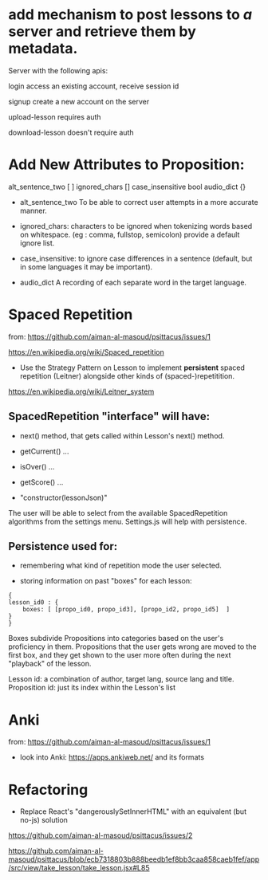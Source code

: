 # add mechanism to post lessons to *a* server and retrieve them by metadata.

Server with the following apis:

login
access an existing account, receive session id

signup
create a new account on the server

upload-lesson
requires auth

download-lesson
doesn't require auth


# Add New Attributes to Proposition:

alt_sentence_two [ ]
ignored_chars []
case_insensitive bool
audio_dict {}

* alt_sentence_two
To be able to correct user attempts in a more accurate manner.

* ignored_chars:
characters to be ignored when tokenizing words based on whitespace. (eg : comma, fullstop, semicolon)
provide a default ignore list.

* case_insensitive: to ignore case differences in a sentence (default, but in some languages it may be important).

* audio_dict
A recording of each separate word in the target language.


# Spaced Repetition

from: https://github.com/aiman-al-masoud/psittacus/issues/1

https://en.wikipedia.org/wiki/Spaced_repetition

* Use the Strategy Pattern on Lesson to implement **persistent**  spaced repetition (Leitner) alongside other kinds of (spaced-)repetitition.

https://en.wikipedia.org/wiki/Leitner_system


## SpacedRepetition "interface" will have:

* next() method, that gets called within Lesson's next() method. 

* getCurrent() ...

* isOver()  ...

* getScore() ...

* "constructor(lessonJson)"

The user will be able to select from the available SpacedRepetition algorithms from the settings menu. Settings.js will help with persistence.

## Persistence used for:

* remembering what kind of repetition mode the user selected.

* storing information on past "boxes" for each lesson:

```
{
lesson_id0 : {
    boxes: [ [propo_id0, propo_id3], [propo_id2, propo_id5]  ]
}  
}
```

Boxes subdivide Propositions into categories based on the user's proficiency in them. Propositions that the user gets wrong are moved to the first box, and they get shown to the user more often during the next "playback" of the lesson. 


Lesson id: a combination of author, target lang, source lang and title.
Proposition id: just its index within the Lesson's list


# Anki

from: https://github.com/aiman-al-masoud/psittacus/issues/1

* look into Anki: https://apps.ankiweb.net/ and its formats

# Refactoring

* Replace React's "dangerouslySetInnerHTML" with an equivalent (but no-js) solution

https://github.com/aiman-al-masoud/psittacus/issues/2

https://github.com/aiman-al-masoud/psittacus/blob/ecb7318803b888beedb1ef8bb3caa858caeb1fef/app/src/view/take_lesson/take_lesson.jsx#L85
